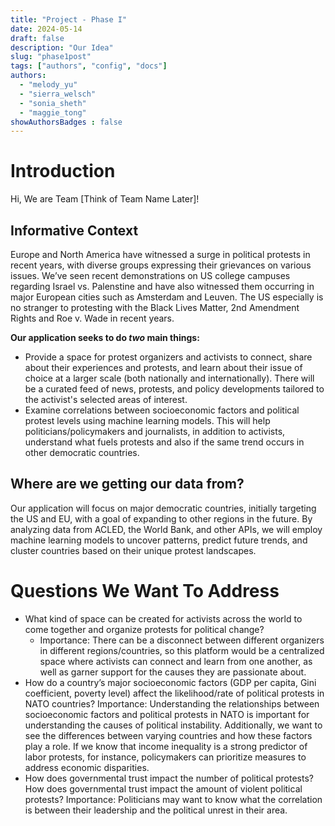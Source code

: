 ```yaml
---
title: "Project - Phase I"
date: 2024-05-14
draft: false
description: "Our Idea"
slug: "phase1post"
tags: ["authors", "config", "docs"]
authors:
  - "melody_yu"
  - "sierra_welsch"
  - "sonia_sheth"
  - "maggie_tong"
showAuthorsBadges : false
---
```


# Introduction

Hi, We are Team [Think of Team Name Later]!

## Informative Context
Europe and North America have witnessed a surge in political protests in recent years, with diverse groups expressing their grievances on various issues. We’ve seen recent demonstrations on US college campuses regarding Israel vs. Palenstine and have also witnessed them occurring in major European cities such as Amsterdam and Leuven. The US especially is no stranger to protesting with the Black Lives Matter, 2nd Amendment Rights and Roe v. Wade in recent years. 

**Our application seeks to do *two* main things:**
- Provide a space for protest organizers and activists to connect, share about their experiences and protests, and learn about their issue of choice at a larger scale (both nationally and internationally). There will be a curated feed of news, protests, and policy developments tailored to the activist's selected areas of interest.
- Examine correlations between socioeconomic factors and political protest levels using machine learning models. This will help politicians/policymakers and journalists, in addition to activists, understand what fuels protests and also if the same trend occurs in other democratic countries.

## Where are we getting our data from?
Our application will focus on major democratic countries, initially targeting the US and EU, with a goal of expanding to other regions in the future. By analyzing data from ACLED, the World Bank, and other APIs, we will employ machine learning models to uncover patterns, predict future trends, and cluster countries based on their unique protest landscapes.

# Questions We Want To Address
- What kind of space can be created for activists across the world to come together and organize protests for political change?
  - Importance: There can be a disconnect between different organizers in different regions/countries, so this platform would be a centralized space where activists can connect and learn from one another, as well as garner support for the causes they are passionate about.
- How do a country’s major socioeconomic factors (GDP per capita, Gini coefficient, ​​poverty level) affect the likelihood/rate of political protests in NATO countries?
Importance: Understanding the relationships between socioeconomic factors and political protests in NATO is important for understanding the causes of political instability. Additionally, we want to see the differences between varying countries and how these factors play a role.  If we know that income inequality is a strong predictor of labor protests, for instance, policymakers can prioritize measures to address economic disparities.
- How does governmental trust impact the number of political protests? How does governmental trust impact the amount of violent political protests? 
Importance: Politicians may want to know what the correlation is between their leadership and the political unrest in their area.



